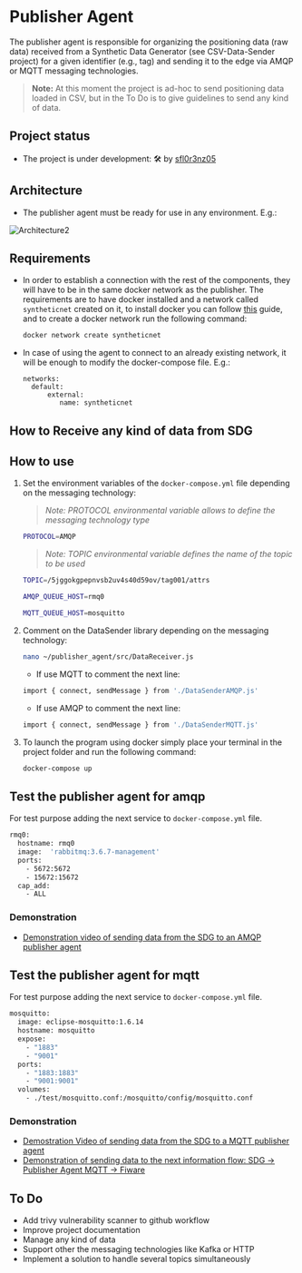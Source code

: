 # Publisher Agent

The publisher agent is responsible for organizing the positioning data (raw data) received from a Synthetic Data Generator (see CSV-Data-Sender
project) for a given identifier (e.g., tag) and sending it to the edge via AMQP or MQTT messaging technologies.

>**Note:** At this moment the project is ad-hoc to send positioning data loaded in CSV, but in the To Do is to give guidelines to send any kind of data.

## Project status

- The project is under development: 🛠 by [sfl0r3nz05](sfigueroa@ceit.es)

## Architecture

- The publisher agent must be ready for use in any environment. E.g.:

![Architecture2](https://user-images.githubusercontent.com/6643905/219717124-d5d2db80-e31b-42a9-854b-261e1c25ac43.png)


## Requirements

- In order to establish a connection with the rest of the components, they will have to be in the same docker network as the publisher. The requirements are to have docker installed and a network called `syntheticnet` created on it, to install docker you can follow [this](https://docs.docker.com/engine/install/) guide, and to create a docker network run the following command:

  ```bash
  docker network create syntheticnet
  ```

- In case of using the agent to connect to an already existing network, it will be enough to modify the docker-compose file. E.g.:

  ```console
  networks:
    default:
        external:
           name: syntheticnet
  ```

## How to Receive any kind of data from SDG

## How to use

1. Set the environment variables of the `docker-compose.yml` file depending on the messaging technology:

    > *Note: PROTOCOL environmental variable allows to define the messaging technology type*

    ```bash
    PROTOCOL=AMQP
    ```

    > *Note: TOPIC environmental variable defines the name of the topic to be used*

    ```bash
    TOPIC=/5jggokgpepnvsb2uv4s40d59ov/tag001/attrs
    ```

    ```bash
    AMQP_QUEUE_HOST=rmq0
    ```

    ```bash
    MQTT_QUEUE_HOST=mosquitto
    ```

2. Comment on the DataSender library depending on the messaging technology:

    ```bash
    nano ~/publisher_agent/src/DataReceiver.js
    ```

    - If use MQTT to comment the next line:

    ```bash
    import { connect, sendMessage } from './DataSenderAMQP.js'
    ```

    - If use AMQP to comment the next line:

    ```bash
    import { connect, sendMessage } from './DataSenderMQTT.js'
    ```

3. To launch the program using docker simply place your terminal in the project folder and run the following command:

    ```bash
    docker-compose up
    ```

## Test the publisher agent for amqp

For test purpose adding the next service to `docker-compose.yml` file.

```bash
rmq0:
  hostname: rmq0
  image:  'rabbitmq:3.6.7-management'
  ports:
    - 5672:5672
    - 15672:15672
  cap_add:
    - ALL
```

   ### Demonstration

   - [Demonstration video of sending data from the SDG to an AMQP publisher agent](https://youtu.be/OavGNGMnQZ4)

## Test the publisher agent for mqtt

For test purpose adding the next service to `docker-compose.yml` file.

```bash
mosquitto:
  image: eclipse-mosquitto:1.6.14
  hostname: mosquitto
  expose:
    - "1883"
    - "9001"
  ports:
    - "1883:1883"
    - "9001:9001"
  volumes:
    - ./test/mosquitto.conf:/mosquitto/config/mosquitto.conf
```

   ### Demonstration

   - [Demostration Video of sending data from the SDG to a MQTT publisher agent](https://youtu.be/k_vCP0BRygY)
   - [Demonstration of sending data to the next information flow: SDG -> Publisher Agent MQTT -> Fiware](https://youtu.be/lwRACg6GNws)

## To Do

- Add trivy vulnerability scanner to github workflow
- Improve project documentation
- Manage any kind of data
- Support other the messaging technologies like Kafka or HTTP
- Implement a solution to handle several topics simultaneously
